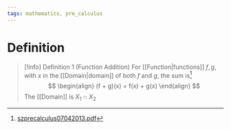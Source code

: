 ```yaml
---
tags: mathematics, pre_calculus
---
```


# Definition

> [!info] Definition 1 (Function Addition)
> For [[Function|functions]] $f, g$, with $x$ in the [[Domain|domain]] of both $f$ and $g$, the sum is[^1]
> $$
> \begin{align}
> (f + g)(x) = f(x) + g(x)
> \end{align}
> $$
> The [[Domain]] is $X_1 \cap X_2$

[^1]: [szprecalculus07042013.pdf](zotero://open-pdf/library/items/J3667KH4?page=88)